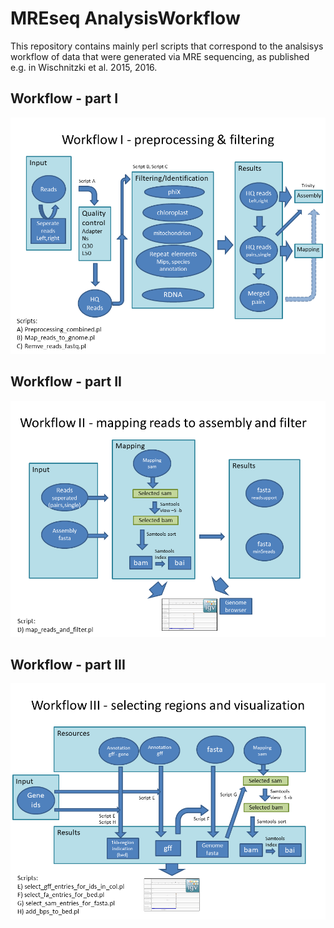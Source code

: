# MREseq AnalysisWorkflow

This repository contains mainly perl scripts that correspond to the analsisys workflow of data that were generated via MRE sequencing, as published e.g. in Wischnitzki et al. 2015, 2016.

## Workflow - part I
![Workflow I](/img/Workflow1.PNG)

## Workflow - part II
![Workflow II](/img/Workflow2.png)

## Workflow - part III
![Workflow III](/img/Workflow3.png)
